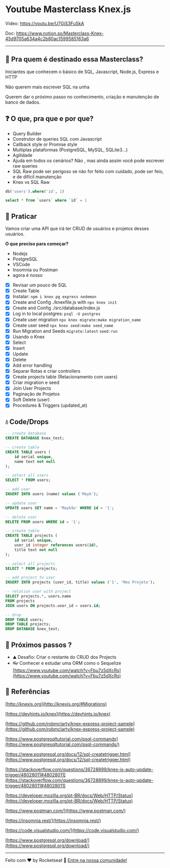# Youtube Masterclass Knex.js

Video: https://youtu.be/U7GjS3FuSkA

Doc: https://www.notion.so/Masterclass-Knex-45d9705a634a4c2b80ac1599585163a6

---

## 👀 Pra quem é destinado essa Masterclass?

Iniciantes que conhecem o básico de SQL, Javascript, Node.js, Express e HTTP

Não querem mais escrever SQL na unha

Querem dar o próximo passo no conhecimento, criação e manutenção de banco de dados.

## ❓ O que, pra que e por que?

- Query Builder
- Construtor de queries SQL com Javascript
- Callback style or Promise style
- Multiplas plataformas (PostgreSQL, MySQL, SQLite3...)
- Agilidade
- Ajuda em todos os cenários? Não , mas ainda assim você pode escrever raw queries
- SQL Raw pode ser perigoso se não for feito com cuidado, pode ser feio, e de difícil manutenção
- Knex vs SQL Raw

```sql
db('users').where('id', 1)

select * from `users` where `id` = 1
```

## 👟 Praticar

Vamos criar uma API que irá ter CRUD de usuários e projetos desses usuários.

**O que preciso para começar?** 

- Nodejs
- PostgreSQL
- VSCode
- Insomnia ou Postman
- agora é nosso

- [x]  Revisar um pouco de SQL
- [x]  Create Table
- [x]  Instalar: `npm i knex pg express nodemon`
- [x]  Create and Config ./knexfile.js with `npx knex init`
- [x]  Create and Config ./src/database/index.js
- [x]  Log in to local postgres: `psql -U postgres`
- [x]  Create user migration  `npx knex migrate:make migration_name`
- [x]  Create user seed  `npx knex seed:make seed_name`
- [x]  Run Migration and Seeds `migrate:latest` `seed:run`
- [x]  Usando o Knex
- [x]  Select
- [x]  Insert
- [x]  Update
- [x]  Delete
- [x]  Add error handling
- [x]  Separar Rotas e criar controllers
- [x]  Create projects table (Relacionamento com users)
- [x]  Criar migration e seed
- [x]  Join User Projects
- [x]  Paginação de Projetos
- [x]  Soft Delete (user)
- [x]  Procedures & Triggers (updated_at)

## 💧 Code/Drops

```sql
-- create database
CREATE DATABASE knex_test;

-- create table
CREATE TABLE users (
	id serial unique,
	name text not null
);

-- select all users
SELECT * FROM users;

-- add user
INSERT INTO users (name) values ('Mayk');

-- update user
UPDATE users SET name = 'Maykão' WHERE id = '1';

-- delete user
DELETE FROM users WHERE id = '1';

-- create table
CREATE TABLE projects (
	id serial unique,
	user_id integer references users(id),
	title text not null
);

-- select all projects
SELECT * FROM projects;

-- add project to user
INSERT INTO projects (user_id, title) values ('1', 'Meu Projeto');

-- relation user with project
SELECT projects.*, users.name 
FROM projects
JOIN users ON projects.user_id = users.id;

-- drop
DROP TABLE users;
DROP TABLE projects;
DROP DATABASE knex_test;
```

## 🚀 Próximos passos ?

- ⛰ Desafio: Criar o restante do CRUD dos Projects
- 👓 Conhecer e estudar uma ORM como o Sequelize 
[https://www.youtube.com/watch?v=Fbu7z5dXcRs](https://www.youtube.com/watch?v=Fbu7z5dXcRs)

## 🔗 Referências

[http://knexjs.org](http://knexjs.org/#Migrations)

[https://devhints.io/knex](https://devhints.io/knex)

[https://github.com/robmclarty/knex-express-project-sample](https://github.com/robmclarty/knex-express-project-sample)

[https://www.postgresqltutorial.com/psql-commands](https://www.postgresqltutorial.com/psql-commands/)

[https://www.postgresql.org/docs/12/sql-createtrigger.html](https://www.postgresql.org/docs/12/sql-createtrigger.html)

[https://stackoverflow.com/questions/36728899/knex-js-auto-update-trigger/48028011#48028011](https://stackoverflow.com/questions/36728899/knex-js-auto-update-trigger/48028011#48028011)

[https://developer.mozilla.org/pt-BR/docs/Web/HTTP/Status](https://developer.mozilla.org/pt-BR/docs/Web/HTTP/Status)

[https://www.postman.com/](https://www.postman.com/)

[https://insomnia.rest/](https://insomnia.rest/)

[https://code.visualstudio.com/](https://code.visualstudio.com/)

[https://www.postgresql.org/download/](https://www.postgresql.org/download/)

---

Feito com ♥ by Rocketseat :wave: [Entre na nossa comunidade!](https://discordapp.com/invite/gCRAFhc)
